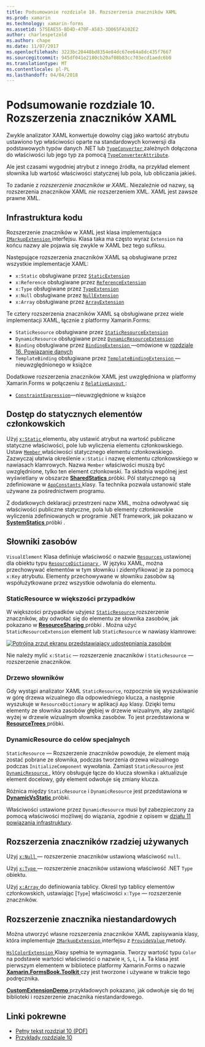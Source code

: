 ```yaml
---
title: Podsumowanie rozdziale 10. Rozszerzenia znaczników XAML
ms.prod: xamarin
ms.technology: xamarin-forms
ms.assetid: 575EAE55-BD4D-470F-A583-3D065FA102E2
author: charlespetzold
ms.author: chape
ms.date: 11/07/2017
ms.openlocfilehash: 3223bc20448bd8354e84dc67ee64a8dc435f7667
ms.sourcegitcommit: 945df041e2180cb20af08b83cc703ecd1aedc6b0
ms.translationtype: MT
ms.contentlocale: pl-PL
ms.lasthandoff: 04/04/2018
---
```

# <a name="summary-of-chapter-10-xaml-markup-extensions"></a>Podsumowanie rozdziale 10. Rozszerzenia znaczników XAML

Zwykle analizator XAML konwertuje dowolny ciąg jako wartość atrybutu ustawiono typ właściwości oparte na standardowych konwersji dla podstawowych typów danych .NET lub [ `TypeConverter` ](https://developer.xamarin.com/api/type/Xamarin.Forms.TypeConverter/) zależnych dołączona do właściwości lub jego typ za pomocą [`TypeConverterAttribute`](https://developer.xamarin.com/api/type/Xamarin.Forms.TypeConverterAttribute/).

Ale jest czasami wygodniej atrybut z innego źródła, na przykład element słownika lub wartość właściwości statycznej lub pola, lub obliczania jakieś.

To zadanie z *rozszerzenie znaczników w XAML*. Niezależnie od nazwy, są rozszerzenia znaczników XAML *nie* rozszerzeniem XML. XAML jest zawsze prawne XML.

## <a name="the-code-infrastructure"></a>Infrastruktura kodu

Rozszerzenie znaczników w XAML jest klasa implementująca [ `IMarkupExtension` ](https://developer.xamarin.com/api/type/Xamarin.Forms.Xaml.IMarkupExtension/) interfejsu. Klasa taka ma często wyraz `Extension` na końcu nazwy ale pojawia się zwykle w XAML bez tego sufiksu.

Następujące rozszerzenia znaczników XAML są obsługiwane przez wszystkie implementacje XAML:

- `x:Static` obsługiwane przez [`StaticExtension`](https://developer.xamarin.com/api/type/Xamarin.Forms.Xaml.StaticExtension/)
- `x:Reference` obsługiwane przez [`ReferenceExtension`](https://developer.xamarin.com/api/type/Xamarin.Forms.Xaml.ReferenceExtension/)
- `x:Type` obsługiwane przez [`TypeExtension`](https://developer.xamarin.com/api/type/Xamarin.Forms.Xaml.TypeExtension/)
- `x:Null` obsługiwane przez [`NullExtension`](https://developer.xamarin.com/api/type/Xamarin.Forms.Xaml.NullExtension/)
- `x:Array` obsługiwane przez [`ArrayExtension`](https://developer.xamarin.com/api/type/Xamarin.Forms.Xaml.ArrayExtension/)

Te cztery rozszerzenia znaczników XAML są obsługiwane przez wiele implementacji XAML, łącznie z platformy Xamarin.Forms:

- `StaticResource` obsługiwane przez [`StaticResourceExtension`](https://developer.xamarin.com/api/type/Xamarin.Forms.Xaml.StaticResourceExtension/)
- `DynamicResource` obsługiwane przez [`DynamicResourceExtension`](https://developer.xamarin.com/api/type/Xamarin.Forms.Xaml.DynamicResourceExtension/)
- `Binding` obsługiwane przez [ `BindingExtension` ](https://developer.xamarin.com/api/type/Xamarin.Forms.Xaml.BindingExtension/) &mdash;omówione w [rozdziale 16. Powiązanie danych](#chapter16)
- `TemplateBinding` obsługiwane przez [ `TemplateBindingExtension` ](https://developer.xamarin.com/api/type/Xamarin.Forms.Xaml.TemplateBindingExtension/) &mdash;nieuwzględnionego w książce

Dodatkowe rozszerzenia znaczników XAML jest uwzględniona w platformy Xamarin.Forms w połączeniu z [ `RelativeLayout` ](https://developer.xamarin.com/api/type/Xamarin.Forms.RelativeLayout/):

- [`ConstraintExpression`](https://developer.xamarin.com/api/type/Xamarin.Forms.ConstraintExpression/)&mdash;nieuwzględnione w książce

## <a name="accessing-static-members"></a>Dostęp do statycznych elementów członkowskich

Użyj [ `x:Static` ](https://developer.xamarin.com/api/type/Xamarin.Forms.Xaml.StaticExtension/) elementu, aby ustawić atrybut na wartość publiczne statyczne właściwości, pole lub wyliczenia elementu członkowskiego. Ustaw [ `Member` ](https://developer.xamarin.com/api/property/Xamarin.Forms.Xaml.StaticExtension.Member/) właściwości statycznego elementu członkowskiego. Zazwyczaj ułatwia określenie `x:Static` i nazwę elementu członkowskiego w nawiasach klamrowych. Nazwa `Member` właściwości muszą być uwzględnione, tylko ten element członkowski. Ta składnia wspólnej jest wyświetlany w obszarze [ **SharedStatics** ](https://github.com/xamarin/xamarin-forms-book-samples/tree/master/Chapter10/SharedStatics) próbki. Pól statycznego są zdefiniowane w [ `AppConstants` ](https://github.com/xamarin/xamarin-forms-book-samples/blob/master/Chapter10/SharedStatics/SharedStatics/SharedStatics/AppConstants.cs) klasy. Ta technika pozwala ustanowić stałe używane za pośrednictwem programu.

Z dodatkowych deklaracji przestrzeni nazw XML, można odwoływać się właściwości publiczne statyczne, pola lub elementy członkowskie wyliczenia zdefiniowanych w programie .NET framework, jak pokazano w [ **SystemStatics** ](https://github.com/xamarin/xamarin-forms-book-samples/tree/master/Chapter10/SystemStatics) próbki .

## <a name="resource-dictionaries"></a>Słowniki zasobów

`VisualElement` Klasa definiuje właściwość o nazwie [ `Resources` ](https://developer.xamarin.com/api/property/Xamarin.Forms.VisualElement.Resources/) ustawionej dla obiektu typu [ `ResourceDictionary` ](https://developer.xamarin.com/api/type/Xamarin.Forms.ResourceDictionary/). W języku XAML, można przechowywać elementów w tym słowniku i zidentyfikować je za pomocą `x:Key` atrybutu. Elementy przechowywane w słowniku zasobów są współużytkowane przez wszystkie odwołania do elementu.

### <a name="staticresource-for-most-purposes"></a>StaticResource w większości przypadków

W większości przypadków użyjesz [ `StaticResource` ](https://developer.xamarin.com/api/type/Xamarin.Forms.Xaml.StaticResourceExtension/) rozszerzenie znaczników, aby odwołać się do elementu ze słownika zasobów, jak pokazano w [ **ResourceSharing** ](https://github.com/xamarin/xamarin-forms-book-samples/tree/master/Chapter10/ResourceSharing) próbki . Można użyć `StaticResourceExtension` element lub `StaticResource` w nawiasy klamrowe:

[![Potrójna zrzut ekranu przedstawiający udostępniania zasobów](images/ch10fg03-small.png "udostępniania zasobów")](images/ch10fg03-large.png#lightbox "udostępniania zasobów")

Nie należy mylić `x:Static` — rozszerzenie znaczników i `StaticResource` — rozszerzenie znaczników.

### <a name="a-tree-of-dictionaries"></a>Drzewo słowników

Gdy wystąpi analizator XAML `StaticResource`, rozpocznie się wyszukiwanie w górę drzewa wizualnego dla odpowiedniego klucza, a następnie wyszukuje w `ResourceDictionary` w aplikacji `App` klasy. Dzięki temu elementy ze słownika zasobów głębiej w drzewie wizualnym, aby zastąpić wyżej w drzewie wizualnym słownika zasobów. To jest przedstawiona w [ **ResourceTrees** ](https://github.com/xamarin/xamarin-forms-book-samples/tree/master/Chapter10/ResourceTrees) próbki.

### <a name="dynamicresource-for-special-purposes"></a>DynamicResource do celów specjalnych

`StaticResource` — Rozszerzenie znaczników powoduje, że element mają zostać pobrane ze słownika, podczas tworzenia drzewa wizualnego podczas `InitializeComponent` wywołania. Zamiast `StaticResource` jest [ `DynamicResource` ](https://developer.xamarin.com/api/type/Xamarin.Forms.Xaml.DynamicResourceExtension/), który obsługuje łącze do klucza słownika i aktualizuje element docelowy, gdy element odwołuje się zmiany klucza.

Różnica między `StaticResource` i `DynamicResource` jest przedstawiona w [ **DynamicVsStatic** ](https://github.com/xamarin/xamarin-forms-book-samples/tree/master/Chapter10/DynamicVsStatic) próbki.

Właściwości ustawione przez `DynamicResource` musi był zabezpieczony za pomocą właściwości możliwej do wiązania, zgodnie z opisem w [działu 11 powiązania infrastruktury](chapter11.md).

## <a name="lesser-used-markup-extensions"></a>Rozszerzenia znaczników rzadziej używanych

Użyj [ `x:Null` ](https://developer.xamarin.com/api/type/Xamarin.Forms.Xaml.NullExtension/) — rozszerzenie znaczników ustawioną właściwość `null`.

Użyj [ `x:Type` ](https://developer.xamarin.com/api/type/Xamarin.Forms.Xaml.TypeExtension/) — rozszerzenie znaczników ustawioną właściwość .NET `Type` obiektu.

Użyj [ `x:Array` ](https://developer.xamarin.com/api/type/Xamarin.Forms.Xaml.ArrayExtension/) do definiowania tablicy. Określ typ tablicy elementów członkowskich, ustawiając [`Type`] właściwości `x:Type` — rozszerzenie znaczników.

## <a name="a-custom-markup-extension"></a>Rozszerzenie znacznika niestandardowych

Można utworzyć własne rozszerzenia znaczników XAML zapisywania klasy, która implementuje [ `IMarkupExtension` ](https://developer.xamarin.com/api/type/Xamarin.Forms.Xaml.IMarkupExtension/) interfejsu z [ `ProvideValue` ](https://developer.xamarin.com/api/member/Xamarin.Forms.Xaml.IMarkupExtension.ProvideValue/p/System.IServiceProvider/) metody.

[ `HslColorExtension` ](https://github.com/xamarin/xamarin-forms-book-samples/blob/master/Libraries/Xamarin.FormsBook.Toolkit/Xamarin.FormsBook.Toolkit/HslColorExtension.cs) Klasy spełnia te wymagania. Tworzy wartość typu `Color` na podstawie wartości właściwości o nazwie `H`, `S`, `L`, i `A`. Ta klasa jest pierwszym elementem w bibliotece platformy Xamarin.Forms o nazwie [ **Xamarin.FormsBook.Toolkit** ](https://github.com/xamarin/xamarin-forms-book-samples/tree/master/Libraries/Xamarin.FormsBook.Toolkit) czy jest tworzone i używane w trakcie tego podręcznika.

[ **CustomExtensionDemo** ](https://github.com/xamarin/xamarin-forms-book-samples/tree/master/Chapter10/CustomExtensionDemo) przykładowych pokazano, jak odwołuje się do tej biblioteki i rozszerzenie znacznika niestandardowego.



## <a name="related-links"></a>Linki pokrewne

- [Pełny tekst rozdział 10 (PDF)](https://download.xamarin.com/developer/xamarin-forms-book/XamarinFormsBook-Ch10-Apr2016.pdf)
- [Przykłady rozdziale 10](https://github.com/xamarin/xamarin-forms-book-samples/tree/master/Chapter10)
